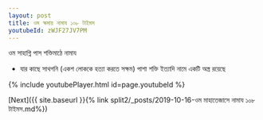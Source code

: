 ```yaml
---
layout: post
title: ওম ক্ষমায় নামায ১০৮ টাইমস
youtubeId: zWJF27JV7PM
---
```

 
 
 ওম সাহাগ্নি পাস শক্তিমাঠে নামায  
 
 -  যার কাছে সাথগনি (একশ লোককে হত্যা করতে সক্ষম) পাশা শক্তি ইত্যাদি নামে একটি অস্ত্র রয়েছে 
 
  
 
  
 
 
 
 
 
 


{% include youtubePlayer.html id=page.youtubeId %}
 
[Next]({{ site.baseurl }}{% link  split2/_posts/2019-10-16-ওম মাহাতেজাসে নামায ১০৮ টাইমস.md%})
 
